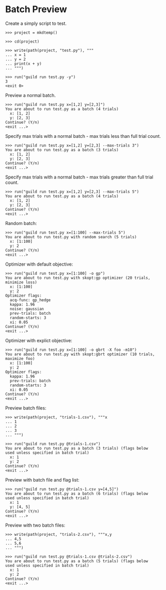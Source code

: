 # Batch Preview

Create a simply script to test.

    >>> project = mkdtemp()

    >>> cd(project)

    >>> write(path(project, "test.py"), """
    ... x = 1
    ... y = 2
    ... print(x + y)
    ... """)

    >>> run("guild run test.py -y")
    3
    <exit 0>

Preview a normal batch.

    >>> run("guild run test.py x=[1,2] y=[2,3]")
    You are about to run test.py as a batch (4 trials)
      x: [1, 2]
      y: [2, 3]
    Continue? (Y/n)
    <exit ...>

Specify max trials with a normal batch - max trials less than full
trial count.

    >>> run("guild run test.py x=[1,2] y=[2,3] --max-trials 3")
    You are about to run test.py as a batch (3 trials)
      x: [1, 2]
      y: [2, 3]
    Continue? (Y/n)
    <exit ...>

Specify max trials with a normal batch - max trials greater than full
trial count.

    >>> run("guild run test.py x=[1,2] y=[2,3] --max-trials 5")
    You are about to run test.py as a batch (4 trials)
      x: [1, 2]
      y: [2, 3]
    Continue? (Y/n)
    <exit ...>

Random batch:

    >>> run("guild run test.py x=[1:100] --max-trials 5")
    You are about to run test.py with random search (5 trials)
      x: [1:100]
      y: 2
    Continue? (Y/n)
    <exit ...>

Optimizer with default objective:

    >>> run("guild run test.py x=[1:100] -o gp")
    You are about to run test.py with skopt:gp optimizer (20 trials, minimize loss)
      x: [1:100]
      y: 2
    Optimizer flags:
      acq-func: gp_hedge
      kappa: 1.96
      noise: gaussian
      prev-trials: batch
      random-starts: 3
      xi: 0.05
    Continue? (Y/n)
    <exit ...>

Optimizer with explict objective:

    >>> run("guild run test.py x=[1:100] -o gbrt -X foo -m10")
    You are about to run test.py with skopt:gbrt optimizer (10 trials, maximize foo)
      x: [1:100]
      y: 2
    Optimizer flags:
      kappa: 1.96
      prev-trials: batch
      random-starts: 3
      xi: 0.05
    Continue? (Y/n)
    <exit ...>

Preview batch files:

    >>> write(path(project, "trials-1.csv"), """x
    ... 1
    ... 2
    ... 3
    ... """)

    >>> run("guild run test.py @trials-1.csv")
    You are about to run test.py as a batch (3 trials) (flags below
    used unless specified in batch trial)
      x: 1
      y: 2
    Continue? (Y/n)
    <exit ...>

Preview with batch file and flag list:

    >>> run("guild run test.py @trials-1.csv y=[4,5]")
    You are about to run test.py as a batch (6 trials) (flags below
    used unless specified in batch trial)
      x: 1
      y: [4, 5]
    Continue? (Y/n)
    <exit ...>

Preview with two batch files:

    >>> write(path(project, "trials-2.csv"), """x,y
    ... 4,5
    ... 5,6
    ... """)

    >>> run("guild run test.py @trials-1.csv @trials-2.csv")
    You are about to run test.py as a batch (5 trials) (flags below
    used unless specified in batch trial)
      x: 1
      y: 2
    Continue? (Y/n)
    <exit ...>
